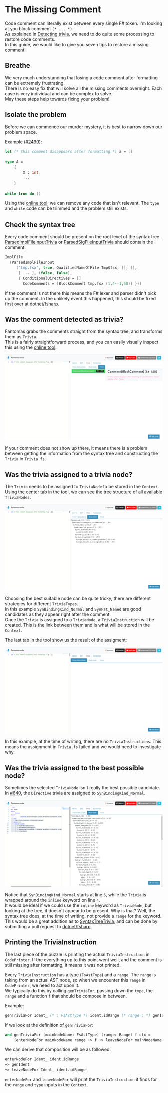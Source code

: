 ﻿---
category: Contributors
categoryindex: 2
index: 10
---
# The Missing Comment

Code comment can literally exist between every single F# token. I'm looking at you block comment `(* ... *)`.  
As explained in [Detecting trivia](./Prepare%20Context.html#Detecting-trivia), we need to do quite some processing to restore code comments.  
In this guide, we would like to give you seven tips to restore a missing comment!

## Breathe

We very much understanding that losing a code comment after formatting can be extremely frustrating.  
There is no easy fix that will solve all the missing comments overnight. Each case is very individual and can be complex to solve.  
May these steps help towards fixing your problem!

## Isolate the problem

Before we can commence our murder mystery, it is best to narrow down our problem space.

Example ([#2490](https://github.com/fsprojects/fantomas/issues/2490)):

```fsharp
let (* this comment disappears after formatting *) a = []

type A = 
    {
        X : int
        ...
    }

while true do ()
```

Using the [online tool](https://fsprojects.github.io/fantomas-tools/#/fantomas/preview), we can remove any code that isn't relevant.
The `type` and `while` code can be trimmed and the problem still exists.

## Check the syntax tree

Every code comment should be present on the root level of the syntax tree.
[ParsedImplFileInputTrivia](../../reference/fsharp-compiler-syntaxtrivia-parsedimplfileinputtrivia.html) or [ParsedSigFileInputTrivia](../../reference/fsharp-compiler-syntaxtrivia-parsedsigfileinputtrivia.html) should contain the comment.

```fsharp
ImplFile
  (ParsedImplFileInput
     ("tmp.fsx", true, QualifiedNameOfFile Tmp$fsx, [], [],
      [ ... ], (false, false),
      { ConditionalDirectives = []
        CodeComments = [BlockComment tmp.fsx (1,4--1,50)] }))
```

If the comment is not there this means the F# lexer and parser didn't pick up the comment. In the  unlikely event this happened, this should be fixed first over at [dotnet/fsharp](https://github.com/dotnet/fsharp).

## Was the comment detected as trivia?

Fantomas grabs the comments straight from the syntax tree, and transforms them as `Trivia`.  
This is a fairly straightforward process, and you can easily visually inspect this using the [online tool](https://fsprojects.github.io/fantomas-tools/#/trivia).

![Trivia in online tool](../../images/online-tool-trivia-1.png)

If your comment does not show up there, it means there is a problem between getting the information from the syntax tree and constructing the `Trivia` in `Trivia.fs`.

## Was the trivia assigned to a trivia node?

The `Trivia` needs to be assigned to `TriviaNode` to be stored in the `Context`.  
Using the center tab in the tool, we can see the tree structure of all available `TriviaNodes`.

![Root node in online tool](../../images/online-tool-trivia-2.png)

Choosing the best suitable node can be quite tricky, there are different strategies for different `TriviaTypes`.  
In this example `SynBindingKind_Normal` and `SynPat_Named` are good candidates as they appear right after the comment.  
Once the `Trivia` is assigned to a `TriviaNode`, a `TriviaInstruction` will be created. This is the link between them and is what will be stored in the `Context`.

The last tab in the tool show us the result of the assigment:

![Trivia Instructions in online tool](../../images/online-tool-trivia-3.png)

In this example, at the time of writing, there are no `TriviaInstructions`. This means the assignment in `Trivia.fs` failed and we would need to investigate why.

## Was the trivia assigned to the best possible node?

Sometimes the selected `TriviaNode` isn't really the best possible candidate.
In [#640](https://github.com/fsprojects/fantomas/issues/640), the `Directive` trivia are assigned to `SynBindingKind_Normal`.

![Wrong node assignment in online tool](../../images/online-tool-trivia-4.png)

Notice that `SynBindingKind_Normal` starts at line `6`, while the `Trivia` is wrapped around the `inline` keyword on line `4`.  
It would be ideal if we could use the `inline` keyword as `TriviaNode`, but looking at the tree, it doesn't appear to be present.
Why is that? Well, the syntax tree does, at the time of writing, not provide a `range` for the keyword.  
This would be a great addition as to [SyntaxTreeTrivia](../../reference/fsharp-compiler-syntaxtrivia.html), and can be done by submitting a pull request to [dotnet/fsharp](https://github.com/dotnet/fsharp).

## Printing the TriviaInstruction

The last piece of the puzzle is printing the actual `TriviaInstruction` in `CodePrinter`.
If the everything up to this point went well, and the comment is still missing after formatting, it means it was not printed.

Every `TriviaInstruction` has a type (`FsAstType`) and a `range`. The `range` is taking from an actual AST node, so when we encounter this `range` in `CodePrinter`, we need to act upon it.  
We typically do this by calling `genTriviaFor`, passing down the `type`, the `range` and a function `f` that should be compose in between.

Example:

```fsharp
genTriviaFor Ident_ (* : FsAstType *) ident.idRange (* range : *) genIdent (* : Context -> Context *) 
```

If we look at the definition of `genTriviaFor`:

```fsharp
and genTriviaFor (mainNodeName: FsAstType) (range: Range) f ctx =
    (enterNodeFor mainNodeName range +> f +> leaveNodeFor mainNodeName range) ctx
```

We can derive that composition will be as followed:

```fsharp
enterNodeFor Ident_ ident.idRange
+> genIdent
+> leaveNodeFor Ident_ ident.idRange
```

`enterNodeFor` and `leaveNodeFor` will print the `TriviaInstruction` it finds for the `range` and `type` inputs in the `Context`.

<fantomas-nav previous="./How%20Can%20I%20Contribute.html"></fantomas-nav>
